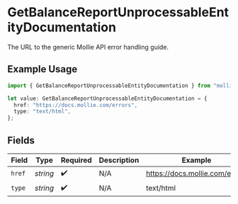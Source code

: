 # GetBalanceReportUnprocessableEntityDocumentation

The URL to the generic Mollie API error handling guide.

## Example Usage

```typescript
import { GetBalanceReportUnprocessableEntityDocumentation } from "mollie-api-typescript/models/operations";

let value: GetBalanceReportUnprocessableEntityDocumentation = {
  href: "https://docs.mollie.com/errors",
  type: "text/html",
};
```

## Fields

| Field                          | Type                           | Required                       | Description                    | Example                        |
| ------------------------------ | ------------------------------ | ------------------------------ | ------------------------------ | ------------------------------ |
| `href`                         | *string*                       | :heavy_check_mark:             | N/A                            | https://docs.mollie.com/errors |
| `type`                         | *string*                       | :heavy_check_mark:             | N/A                            | text/html                      |